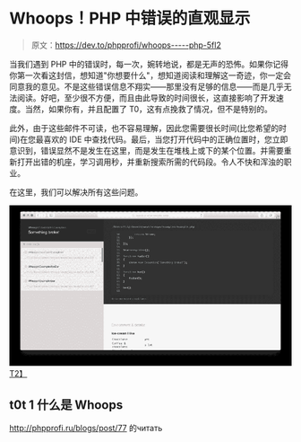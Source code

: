 # Whoops！PHP 中错误的直观显示

> 原文：<https://dev.to/phpprofi/whoops-----php-5fl2>

当我们遇到 PHP 中的错误时，每一次，婉转地说，都是无声的恐怖。如果你记得你第一次看这封信，想知道"你想要什么"，想知道阅读和理解这一奇迹，你一定会同意我的意见。不是这些错误信息不翔实——那里没有足够的信息——而是几乎无法阅读。好吧，至少很不方便，而且由此导致的时间很长，这直接影响了开发速度。当然，如果你有，并且配置了 T0，这有点挽救了情况，但不是特别的。

此外，由于这些邮件不可读，也不容易理解，因此您需要很长时间(比您希望的时间)在您最喜欢的 IDE 中查找代码。最后，当您打开代码中的正确位置时，您立即意识到，错误显然不是发生在这里，而是发生在堆栈上或下的某个位置。并需要重新打开出错的机座，学习调用秒，并重新搜索所需的代码段。令人不快和浑浊的职业。

在这里，我们可以解决所有这些问题。

[![](img/8150307a2f7c32d250a903c1a13bf164.png)T2】](https://res.cloudinary.com/practicaldev/image/fetch/s--mlLch-gB--/c_limit%2Cf_auto%2Cfl_progressive%2Cq_auto%2Cw_880/http://phpprofi.ru/resources/img/blogs/ee7f40e6-9ea8-4827-bc90-eff9bf860dcf.jpeg)

## t0t 1 什么是 Whoops

http://phpprofi.ru/blogs/post/77 的читать
